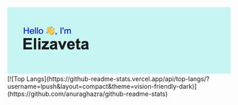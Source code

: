 <img src="https://github.com/lpush/lpush/blob/main/header.png?raw=true" alt="hello">
<!---Для компактной версии-->
[![Top Langs](https://github-readme-stats.vercel.app/api/top-langs/?username=lpush&layout=compact&theme=vision-friendly-dark)](https://github.com/anuraghazra/github-readme-stats)
